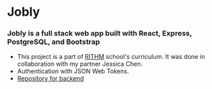# Jobly 

### Jobly is a full stack web app built with React, Express, PostgreSQL, and Bootstrap
  - This project is a part of <a href="https://www.rithmschool.com/">RITHM</a> school's curriculum. It was done in collaboration with my partner Jessica Chen.
  - Authentication with JSON Web Tokens.
  - <a href="https://github.com/kathythekat/Express-Jobly">Repository for backend</a>